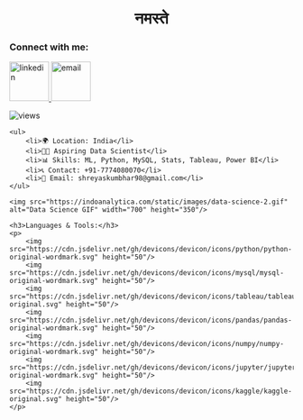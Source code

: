 <!DOCTYPE html>
<html lang="en">
<head>
    <meta charset="UTF-8">
    <meta name="viewport" content="width=device-width, initial-scale=1.0">
    <link rel="stylesheet" href="https://cdn.jsdelivr.net/gh/devicons/devicon@v2.15.1/devicon.min.css">
    <title>Namaste</title>
</head>
<body>
    <h1 align="center">नमस्ते</h1>
    <h3>Connect with me:</h3>
    <p>
        <a href="https://www.linkedin.com/in/shreyas-kumbhar-s9762430829k">
            <img src="https://img.icons8.com/color/96/000000/linkedin.png" alt="linkedin" height="70"/>
        </a>
        <a href="mailto:shreyaskumbhar98@gmail.com">
            <img src="https://img.icons8.com/color/96/000000/gmail.png" alt="email" height="70"/>
        </a>
    </p>
    <p>
        <img src="https://komarev.com/ghpvc/?username=shreyask98&label=Profile%20views&color=0e75b6&style=flat" alt="views"/>
    </p>
    
    <ul>
        <li>🌍 Location: India</li>
        <li>👨‍💻 Aspiring Data Scientist</li>
        <li>📊 Skills: ML, Python, MySQL, Stats, Tableau, Power BI</li>
        <li>📞 Contact: +91-7774080070</li>
        <li>📧 Email: shreyaskumbhar98@gmail.com</li>
    </ul>

    <img src="https://indoanalytica.com/static/images/data-science-2.gif" alt="Data Science GIF" width="700" height="350"/>

    <h3>Languages & Tools:</h3>
    <p>
        <img src="https://cdn.jsdelivr.net/gh/devicons/devicon/icons/python/python-original-wordmark.svg" height="50"/>
        <img src="https://cdn.jsdelivr.net/gh/devicons/devicon/icons/mysql/mysql-original-wordmark.svg" height="50"/>
        <img src="https://cdn.jsdelivr.net/gh/devicons/devicon/icons/tableau/tableau-original.svg" height="50"/>
        <img src="https://cdn.jsdelivr.net/gh/devicons/devicon/icons/pandas/pandas-original-wordmark.svg" height="50"/>
        <img src="https://cdn.jsdelivr.net/gh/devicons/devicon/icons/numpy/numpy-original-wordmark.svg" height="50"/>
        <img src="https://cdn.jsdelivr.net/gh/devicons/devicon/icons/jupyter/jupyter-original-wordmark.svg" height="50"/>
        <img src="https://cdn.jsdelivr.net/gh/devicons/devicon/icons/kaggle/kaggle-original.svg" height="50"/>
    </p>
</body>
</html>
